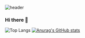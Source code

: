 ![header](https://capsule-render.vercel.app/api?type=waving&color=338AFF&text=Waving!&fontAlign=80&fontAlignY=40&fontColor=FDFDFD)


### Hi there 👋

![Top Langs](https://github-readme-stats.vercel.app/api/top-langs/?username=Antarctica1&layout=compact)
[![Anurag's GitHub stats](https://github-readme-stats.vercel.app/api?username=Antarctica1&hide=stars,contribs&count_private=true)](https://github.com/Antarctica1/github-readme-stats)

<!--
시각화 관련 api 출처 : https://github.com/anuraghazra/github-readme-stats
-->
